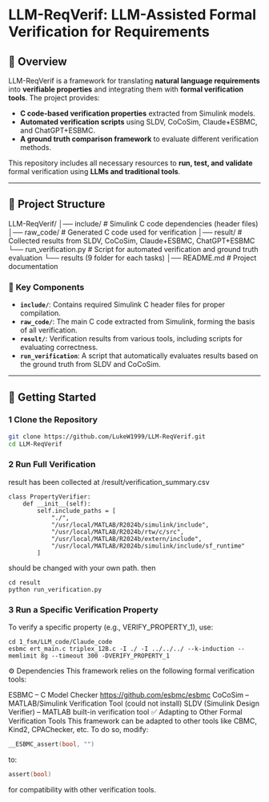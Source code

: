 # LLM-ReqVerif: LLM-Assisted Formal Verification for Requirements

## 📌 Overview
LLM-ReqVerif is a framework for translating **natural language requirements** into **verifiable properties** and integrating them with **formal verification tools**. The project provides:
- **C code-based verification properties** extracted from Simulink models.
- **Automated verification scripts** using SLDV, CoCoSim, Claude+ESBMC, and ChatGPT+ESBMC.
- **A ground truth comparison framework** to evaluate different verification methods.

This repository includes all necessary resources to **run, test, and validate** formal verification using **LLMs and traditional tools**.

---

## 📁 Project Structure
LLM-ReqVerif/ 
│── include/ # Simulink C code dependencies (header files) 
│── raw_code/ # Generated C code used for verification 
│── result/ # Collected results from SLDV, CoCoSim, Claude+ESBMC, ChatGPT+ESBMC 
    └──  run_verification.py # Script for automated verification and ground truth evaluation 
    └──  results (9 folder for each tasks)
│── README.md # Project documentation 


### 🔹 **Key Components**
- **`include/`**: Contains required Simulink C header files for proper compilation.
- **`raw_code/`**: The main C code extracted from Simulink, forming the basis of all verification.
- **`result/`**: Verification results from various tools, including scripts for evaluating correctness.
- **`run_verification`**: A script that automatically evaluates results based on the ground truth from SLDV and CoCoSim.

---

## 🚀 Getting Started

### 1 **Clone the Repository**
```bash
git clone https://github.com/LukeW1999/LLM-ReqVerif.git
cd LLM-ReqVerif
```

### 2 Run Full Verification
result has been collected at /result/verification_summary.csv
```
class PropertyVerifier:
    def __init__(self):
        self.include_paths = [
            "./",
            "/usr/local/MATLAB/R2024b/simulink/include",
            "/usr/local/MATLAB/R2024b/rtw/c/src",
            "/usr/local/MATLAB/R2024b/extern/include",
            "/usr/local/MATLAB/R2024b/simulink/include/sf_runtime"
        ]
```

should be changed with your own path.
then 
```
cd result
python run_verification.py
```



### 3 Run a Specific Verification Property
To verify a specific property (e.g., VERIFY_PROPERTY_1), use:
```
cd 1_fsm/LLM_code/Claude_code
esbmc ert_main.c triplex_12B.c -I ./ -I ../../../ --k-induction --memlimit 8g --timeout 300 -DVERIFY_PROPERTY_1
```

⚙️ Dependencies
This framework relies on the following formal verification tools:

ESBMC – C Model Checker https://github.com/esbmc/esbmc
CoCoSim – MATLAB/Simulink Verification Tool (could not install)
SLDV (Simulink Design Verifier) – MATLAB built-in verification tool
✅ Adapting to Other Formal Verification Tools
This framework can be adapted to other tools like CBMC, Kind2, CPAChecker, etc.
To do so, modify:
```c
__ESBMC_assert(bool, "")
```
to:

```c
assert(bool)
```
for compatibility with other verification tools.


